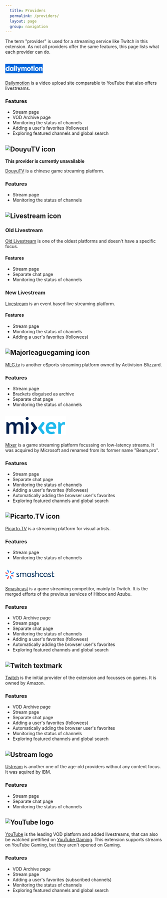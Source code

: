 ```yaml
---
  title: Providers
  permalink: /providers/
  layout: page
  group: navigation
---
```

The term "provider" is used for a streaming service like Twitch in this extension. As not all providers offer the same features, this page lists what each provider can do.

![Dailymotion icon](/img/dailymotion.png)
------
[Dailymotion](https://www.dailymotion.com) is a video upload site comparable to YouTube that also offers livestreams.

### Features
 - Stream page
 - VOD Archive page
 - Monitoring the status of channels
 - Adding a user's favorites (followees)
 - Exploring featured channels and global search

![DouyuTV icon](/img/douyutv.png)
------
**This provider is currently unavailable**

[DouyuTV](http://douyutv.com) is a chinese game streaming platform.

### Features
 - Stream page
 - Monitoring the status of channels

![Livestream icon](/img/livestream-logo.png)
----------

### Old Livestream
[Old Livestream](http://original.livestream.com) is one of the oldest platforms and doesn't have a specific focus.

#### Features

 - Stream page
 - Separate chat page
 - Monitoring the status of channels

### New Livestream
[Livestream](http://livestream.com) is an event based live streaming platform.

#### Features

 - Stream page
 - Monitoring the status of channels
 - Adding a user's favorites (followees)

![Majorleaguegaming icon](/img/mlg-logo.png)
------
[MLG.tv](http://tv.majorleaguegaming.com) is another eSports streaming platform owned by Activision-Blizzard.

### Features

 - Stream page
 - Brackets disguised as archive
 - Separate chat page
 - Monitoring the status of channels

![Mixer icon](/img/MixerLogo_Light.svg)
------
[Mixer](https://mixer.com) is a game streaming platform focussing on low-latency streams. It was acquired by Microsoft and renamed from its former name "Beam.pro".

### Features

 - Stream page
 - Separate chat page
 - Monitoring the status of channels
 - Adding a user's favorites (followees)
 - Automatically adding the browser user's favorites
 - Exploring featured channels and global search

![Picarto.TV icon](/img/picarto.png)
------
[Picarto.TV](http://picarto.tv) is a streaming platform for visual artists.

### Features

 - Stream page
 - Monitoring the status of channels

![Smashcast icon](/img/Smashcast-Logo.png)
------

[Smashcast](https://smashcast.tv) is a game streaming competitor, mainly to Twitch. It is the merged efforts of the previous services of Hitbox and Azubu.

### Features

 - VOD Archive page
 - Stream page
 - Separate chat page
 - Monitoring the status of channels
 - Adding a user's favorites (followees)
 - Automatically adding the browser user's favorites
 - Exploring featured channels and global search

![Twitch textmark](/img/twitch-icon.png)
------
[Twitch](https://twitch.tv) is the initial provider of the extension and focusses on games. It is owned by Amazon.

### Features

 - VOD Archive page
 - Stream page
 - Separate chat page
 - Adding a user's favorites (followees)
 - Automatically adding the browser user's favorites
 - Monitoring the status of channels
 - Exploring featured channels and global search

![Ustream logo](/img/ustream.png)
-------
[Ustream](http://ustream.tv) is another one of the age-old providers without any content focus. It was aquired by IBM.

### Features

 - Stream page
 - Separate chat page
 - Monitoring the status of channels

![YouTube logo](/img/YouTube-logo-full_color.png)
-------
[YouTube](https://youtube.com) is the leading VOD platform and added livestreams, that can also be watched prettified on [YouTube Gaming](https://gaming.youtube.com). This extension supports streams on YouTube Gaming, but they aren't opened on Gaming.

### Features

 - VOD Archive page
 - Stream page
 - Adding a user's favorites (subscribed channels)
 - Monitoring the status of channels
 - Exploring featured channels and global search
